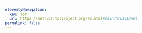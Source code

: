 ```yaml
---
eleventyNavigation:
  key: Tor
  url: https://metrics.torproject.org/rs.html#search/LIVIDnet
permalink: false
---
```

